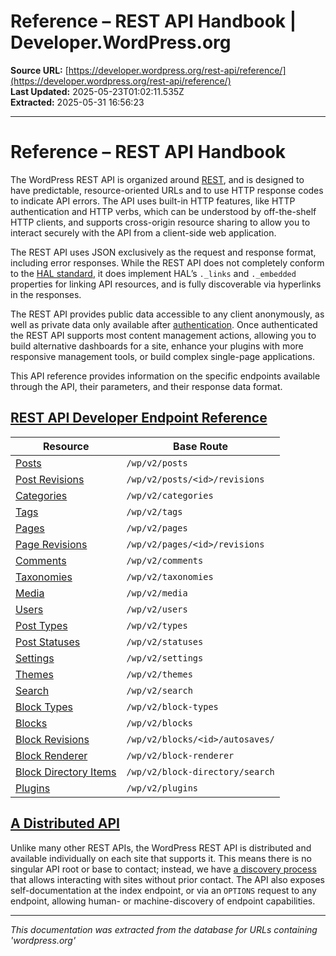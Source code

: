 # Reference – REST API Handbook | Developer.WordPress.org

**Source URL:** [https://developer.wordpress.org/rest-api/reference/](https://developer.wordpress.org/rest-api/reference/)  
**Last Updated:** 2025-05-23T01:02:11.535Z  
**Extracted:** 2025-05-31 16:56:23

---

# Reference – REST API Handbook

The WordPress REST API is organized around [REST](http://en.wikipedia.org/wiki/Representational_state_transfer), and is designed to have predictable, resource-oriented URLs and to use HTTP response codes to indicate API errors. The API uses built-in HTTP features, like HTTP authentication and HTTP verbs, which can be understood by off-the-shelf HTTP clients, and supports cross-origin resource sharing to allow you to interact securely with the API from a client-side web application.

The REST API uses JSON exclusively as the request and response format, including error responses. While the REST API does not completely conform to the [HAL standard](http://stateless.co/hal_specification.html), it does implement HAL’s `._links` and `._embedded` properties for linking API resources, and is fully discoverable via hyperlinks in the responses.

The REST API provides public data accessible to any client anonymously, as well as private data only available after [authentication](https://developer.wordpress.org/rest-api/authentication/). Once authenticated the REST API supports most content management actions, allowing you to build alternative dashboards for a site, enhance your plugins with more responsive management tools, or build complex single-page applications.

This API reference provides information on the specific endpoints available through the API, their parameters, and their response data format.

## [REST API Developer Endpoint Reference](#rest-api-developer-endpoint-reference)

| Resource | Base Route |
| --- | --- |
| [Posts](https://developer.wordpress.org/rest-api/reference/posts/) | `/wp/v2/posts` |
| [Post Revisions](https://developer.wordpress.org/rest-api/reference/post-revisions/) | `/wp/v2/posts/<id>/revisions` |
| [Categories](https://developer.wordpress.org/rest-api/reference/categories/) | `/wp/v2/categories` |
| [Tags](https://developer.wordpress.org/rest-api/reference/tags/) | `/wp/v2/tags` |
| [Pages](https://developer.wordpress.org/rest-api/reference/pages/) | `/wp/v2/pages` |
| [Page Revisions](https://developer.wordpress.org/rest-api/reference/page-revisions/) | `/wp/v2/pages/<id>/revisions` |
| [Comments](https://developer.wordpress.org/rest-api/reference/comments/) | `/wp/v2/comments` |
| [Taxonomies](https://developer.wordpress.org/rest-api/reference/taxonomies/) | `/wp/v2/taxonomies` |
| [Media](https://developer.wordpress.org/rest-api/reference/media/) | `/wp/v2/media` |
| [Users](https://developer.wordpress.org/rest-api/reference/users/) | `/wp/v2/users` |
| [Post Types](https://developer.wordpress.org/rest-api/reference/post-types/) | `/wp/v2/types` |
| [Post Statuses](https://developer.wordpress.org/rest-api/reference/post-statuses/) | `/wp/v2/statuses` |
| [Settings](https://developer.wordpress.org/rest-api/reference/settings/) | `/wp/v2/settings` |
| [Themes](https://developer.wordpress.org/rest-api/reference/themes/) | `/wp/v2/themes` |
| [Search](https://developer.wordpress.org/rest-api/reference/search-results/) | `/wp/v2/search` |
| [Block Types](https://developer.wordpress.org/rest-api/reference/block-types/) | `/wp/v2/block-types` |
| [Blocks](https://developer.wordpress.org/rest-api/reference/blocks/) | `/wp/v2/blocks` |
| [Block Revisions](https://developer.wordpress.org/rest-api/reference/block-revisions/) | `/wp/v2/blocks/<id>/autosaves/` |
| [Block Renderer](https://developer.wordpress.org/rest-api/reference/rendered-blocks/) | `/wp/v2/block-renderer` |
| [Block Directory Items](https://developer.wordpress.org/rest-api/reference/block-directory-items/) | `/wp/v2/block-directory/search` |
| [Plugins](https://developer.wordpress.org/rest-api/reference/plugins/) | `/wp/v2/plugins` |

## [A Distributed API](#a-distributed-api)

Unlike many other REST APIs, the WordPress REST API is distributed and available individually on each site that supports it. This means there is no singular API root or base to contact; instead, we have [a discovery process](https://developer.wordpress.org/rest-api/discovery/) that allows interacting with sites without prior contact. The API also exposes self-documentation at the index endpoint, or via an `OPTIONS` request to any endpoint, allowing human- or machine-discovery of endpoint capabilities.

---

*This documentation was extracted from the database for URLs containing 'wordpress.org'*
